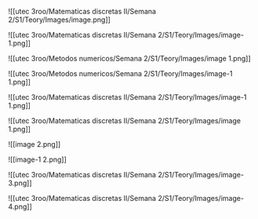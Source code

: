 ![[utec 3roo/Matematicas discretas II/Semana 2/S1/Teory/Images/image.png]]

![[utec 3roo/Matematicas discretas II/Semana 2/S1/Teory/Images/image-1.png]]

![[utec 3roo/Metodos numericos/Semana 2/S1/Teory/Images/image 1.png]]

![[utec 3roo/Metodos numericos/Semana 2/S1/Teory/Images/image-1 1.png]]

![[utec 3roo/Matematicas discretas II/Semana 2/S1/Teory/Images/image-1 1.png]]

![[utec 3roo/Matematicas discretas II/Semana 2/S1/Teory/Images/image 1.png]]

![[image 2.png]]

![[image-1 2.png]]

![[utec 3roo/Matematicas discretas II/Semana 2/S1/Teory/Images/image-3.png]]

![[utec 3roo/Matematicas discretas II/Semana 2/S1/Teory/Images/image-4.png]]

